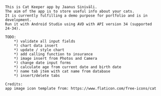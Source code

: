     This is Cat Keeper app by Jaanus Siniväli.
    The aim of the app is to store useful info about your cats.
    It is currently fulfilling a demo purpose for portfolio and is in development.
    Run it with Android Studio using AVD with API version 34 (supported 24-34).

    TODO:
        *) validate all input fields
        *) chart data insert
        *) update / style chart
        *) add calling function to insurance
        *) image insert from Photos and Camera
        *) change date input forms
        *) calculate age from current date and birth date
        *) name tab item with cat name from database
        *) insert/delete tabs

    Credits:
    app image icon template from: https://www.flaticon.com/free-icons/cat